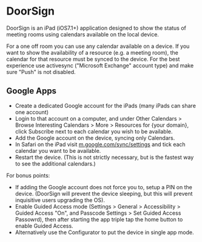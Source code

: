 DoorSign
========

DoorSign is an iPad (iOS7.1+) application designed to show the status of meeting rooms using calendars available on the local device.

For a one off room you can use any calendar available on a device. If you want to show the availability of a resource (e.g. a meeting room), the calendar for that resource must be synced to the device. For the best experience use activesync ("Microsoft Exchange" account type) and make sure "Push" is not disabled.

Google Apps
-----------

* Create a dedicated Google account for the iPads (many iPads can share one account)
* Login to that account on a computer, and under Other Calendars > Browse Interesting Calendars > More > Resources for {your domain}, click Subscribe next to each calendar you wish to be available.
* Add the Google account on the device, syncing only Calendars.
* In Safari on the iPad visit [m.google.com/sync/settings](http://m.google.com/sync/settings) and tick each calendar you want to be available.
* Restart the device. (This is not strictly necessary, but is the fastest way to see the additional calendars.)

For bonus points:

* If adding the Google account does not force you to, setup a PIN on the device. (DoorSign will prevent the device sleeping, but this will prevent inquisitive users upgrading the OS).
* Enable Guided Access mode (Settings > General > Accessibility > Guided Access "On", and Passcode Settings > Set Guided Access Passowrd), then after starting the app triple tap the home button to enable Guided Access.
* Alternatively use the Configurator to put the device in single app mode.
